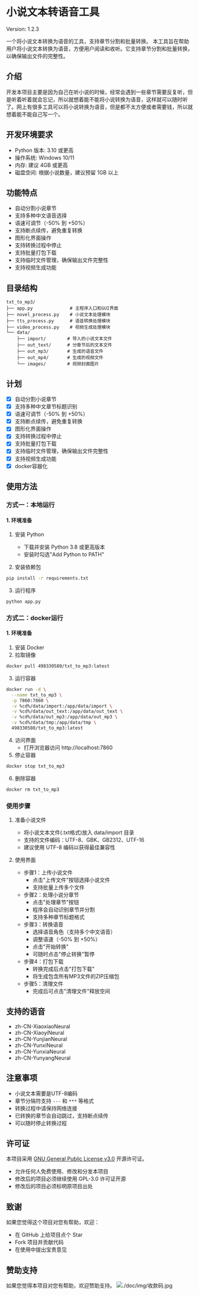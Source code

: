 # 小说文本转语音工具

Version: 1.2.3

一个将小说文本转换为语音的工具，支持章节分割和批量转换。
本工具旨在帮助用户将小说文本转换为语音，方便用户阅读和收听。它支持章节分割和批量转换，以确保输出文件的完整性。

## 介绍

开发本项目主要是因为自己在听小说的时候，经常会遇到一些章节需要反复听，但是听着听着就会忘记，所以就想着能不能将小说转换为语音，这样就可以随时听了。网上有很多工具可以将小说转换为语音，但是都不太方便或者需要钱，所以就想着能不能自己写一个。

## 开发环境要求

- Python 版本: 3.10 或更高
- 操作系统: Windows 10/11
- 内存: 建议 4GB 或更高
- 磁盘空间: 根据小说数量，建议预留 1GB 以上

## 功能特点

- 自动分割小说章节
- 支持多种中文语音选择
- 语速可调节（-50% 到 +50%）
- 支持断点续传，避免重复转换
- 图形化界面操作
- 支持转换过程中停止
- 支持批量打包下载
- 支持临时文件管理，确保输出文件完整性
- 支持视频生成功能

## 目录结构

```plaintext
txt_to_mp3/
├── app.py              # 主程序入口和GUI界面
├── novel_process.py    # 小说文本处理模块
├── tts_process.py      # 语音转换处理模块
├── video_process.py    # 视频生成处理模块
└── data/
    ├── import/        # 导入的小说文本文件
    ├── out_text/      # 分章节后的文本文件
    ├── out_mp3/       # 生成的语音文件
    ├── out_mp4/       # 生成的视频文件
    └── images/        # 视频封面图片
```

## 计划

- [x] 自动分割小说章节
- [x] 支持多种中文章节标题识别
- [x] 语速可调节（-50% 到 +50%）
- [x] 支持断点续传，避免重复转换
- [x] 图形化界面操作
- [x] 支持转换过程中停止
- [x] 支持批量打包下载
- [x] 支持临时文件管理，确保输出文件完整性
- [x] 支持视频生成功能
- [x] docker容器化

## 使用方法

### 方式一：本地运行

#### 1. 环境准备

1. 安装 Python
   
   - 下载并安装 Python 3.8 或更高版本
   - 安装时勾选"Add Python to PATH"
2. 安装依赖包
```bash
pip install -r requirements.txt
 ```

3. 运行程序
```bash
python app.py
```

### 方式二：docker运行

#### 1. 环境准备

1. 安装 Docker
2. 拉取镜像
```bash
docker pull 498330580/txt_to_mp3:latest
```
3. 运行容器
```bash
docker run -d \
  --name txt_to_mp3 \
  -p 7860:7860 \
  -v %cd%/data/import:/app/data/import \
  -v %cd%/data/out_text:/app/data/out_text \
  -v %cd%/data/out_mp3:/app/data/out_mp3 \
  -v %cd%/data/tmp:/app/data/tmp \
  498330580/txt_to_mp3:latest
```
4. 访问界面
    - 打开浏览器访问 http://localhost:7860
5. 停止容器
```bash
docker stop txt_to_mp3
```
6. 删除容器
```bash
docker rm txt_to_mp3
```

### 使用步骤

1. 准备小说文件
    - 将小说文本文件(.txt格式)放入 data/import 目录
    - 支持的文件编码：UTF-8、GBK、GB2312、UTF-16
    - 建议使用 UTF-8 编码以获得最佳兼容性

2. 使用界面
    - 步骤1：上传小说文件
        - 点击"上传文件"按钮选择小说文件
        - 支持批量上传多个文件
    - 步骤2：处理小说分章节
        - 点击"处理章节"按钮
        - 程序会自动识别章节并分割
        - 支持多种章节标题格式
    - 步骤3：转换语音
        - 选择语音角色（支持多个中文语音）
        - 调整语速（-50% 到 +50%）
        - 点击"开始转换"
        - 可随时点击"停止转换"暂停
    - 步骤4：打包下载
        - 转换完成后点击"打包下载"
        - 将生成包含所有MP3文件的ZIP压缩包
    - 步骤5：清理文件
        - 完成后可点击"清理文件"释放空间

## 支持的语音

- zh-CN-XiaoxiaoNeural
- zh-CN-XiaoyiNeural
- zh-CN-YunjianNeural
- zh-CN-YunxiNeural
- zh-CN-YunxiaNeural
- zh-CN-YunyangNeural

## 注意事项

- 小说文本需要是UTF-8编码
- 章节分隔符支持 `---` 和 `***` 等格式
- 转换过程中请保持网络连接
- 已转换的章节会自动跳过，支持断点续传
- 可以随时停止转换过程

## 许可证

本项目采用 [GNU General Public License v3.0](LICENSE) 开源许可证。

- 允许任何人免费使用、修改和分发本项目
- 修改后的项目必须继续使用 GPL-3.0 许可证开源
- 修改后的项目必须标明原项目出处

## 致谢

如果您觉得这个项目对您有帮助，欢迎：
- 在 GitHub 上给项目点个 Star
- Fork 项目并贡献代码
- 在使用中提出宝贵意见

## 赞助支持
如果您觉得本项目对您有帮助，欢迎赞助支持。
![./doc/img/收款码.jpg](./doc/img/收款码.jpg)
